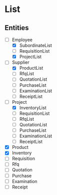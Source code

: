 # List

## Entities

- [ ] Employee
  - [x] SubordinateList
  - [ ] RequisitionList
  - [x] ProjectList
- [ ] Supplier
  - [x] ProductList
  - [ ] RfqList
  - [ ] QuotationList
  - [ ] PurchaseList
  - [ ] ExaminationList
  - [ ] ReceiptList
- [ ] Project
  - [x] InventoryList
  - [ ] RequisitionList
  - [ ] RfqList
  - [ ] QuotationList
  - [ ] PurchaseList
  - [ ] ExaminationList
  - [ ] ReceiptList
- [x] Product
- [x] Inventory
- [ ] Requisition
- [ ] Rfq
- [ ] Quotation
- [ ] Purchase
- [ ] Examination
- [ ] Receipt
